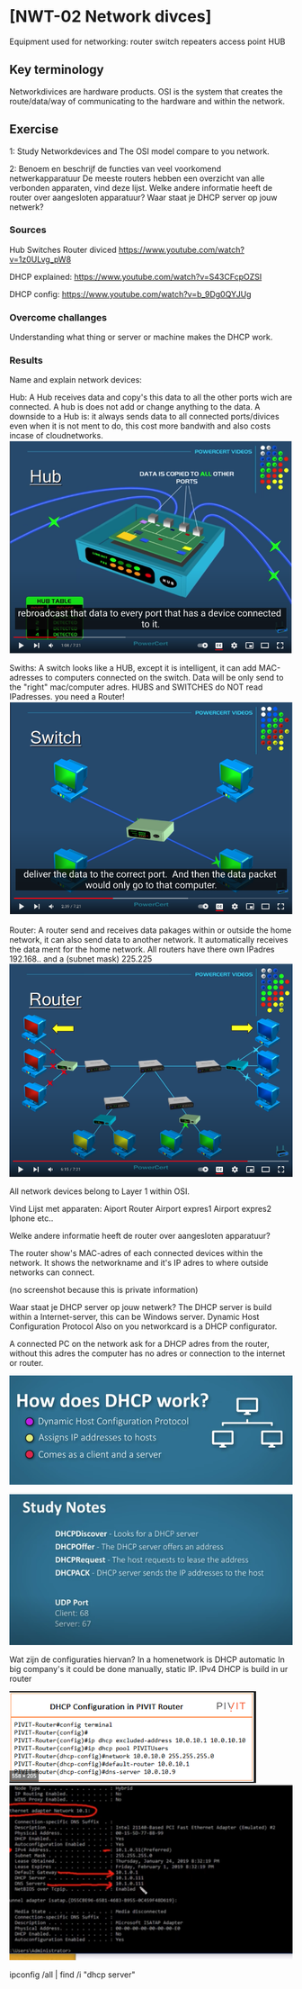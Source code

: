 # [NWT-02 Network divces]

Equipment used for networking: 
router
switch
repeaters
access point 
HUB

## Key terminology
Networkdivices are hardware products.
OSI is the system that creates the route/data/way of communicating to the hardware and within the network.  

## Exercise
1: Study Networkdevices and The OSI model compare to you network.

2: Benoem en beschrijf de functies van veel voorkomend netwerkapparatuur
De meeste routers hebben een overzicht van alle verbonden apparaten, vind deze lijst. Welke andere informatie heeft de router over aangesloten apparatuur?
Waar staat je DHCP server op jouw netwerk? 

### Sources
Hub Switches Router diviced
https://www.youtube.com/watch?v=1z0ULvg_pW8

DHCP explained:
https://www.youtube.com/watch?v=S43CFcpOZSI

DHCP config:
https://www.youtube.com/watch?v=b_9Dg0QYJUg

### Overcome challanges
Understanding what thing or server or machine makes the DHCP work. 

### Results
Name and explain network devices: 

Hub:
A Hub receives data and copy's this data to all the other ports wich are connected. A hub is does not add or change anything to the data. A downside to a Hub is: it always sends data to all connected ports/divices even when it is not ment to do, this cost more bandwith and also costs incase of cloudnetworks. 
![hub](../00_includes/Hub.png)


Swiths:
A switch looks like a HUB, except it is intelligent, it can add MAC-adresses to computers connected on the switch. Data will be only send to the "right" mac/computer adres.   HUBS and SWITCHES do NOT read IPadresses. you need a Router!
![switch](../00_includes/Switch.png)

Router:
A router send and receives data pakages within or outside the home network, it can also send data to another network. It automatically receives the data ment for the home network.   All routers have there own IPadres 192.168.. and a (subnet mask) 225.225
![router](../00_includes/router.png)

All network devices belong to Layer 1 within OSI. 

Vind Lijst met apparaten:
Aiport Router
Airport expres1
Airport expres2
Iphone
etc..

Welke andere informatie heeft de router over aangesloten apparatuur?

The router show's MAC-adres of each connected devices within the network. 
It shows the networkname  and it's IP adres to where outside networks can connect.

(no screenshot because this is private information)

Waar staat je DHCP server op jouw netwerk?
The DHCP server is build within a Internet-server, this can be Windows server.
Dynamic Host Configuration Protocol
Also on you networkcard is a DHCP configurator.

A connected PC on the network ask for a DHCP adres from the router, without this adres the computer has no adres or connection to the internet or router.

![DHCP](../00_includes/dhcp.png)


![DHCP](../00_includes/DHCP%20PORT.png)

Wat zijn de configuraties hiervan?
In a homenetwork is DHCP automatic
In big company's it could be done manually, static IP. 
IPv4 DHCP is build in ur router

![dhcpconfig](../00_includes/DHCPconfig2.png)
![DHCPconfig](../00_includes/DHCPconfig.png)

ipconfig /all | find /i "dhcp server"




